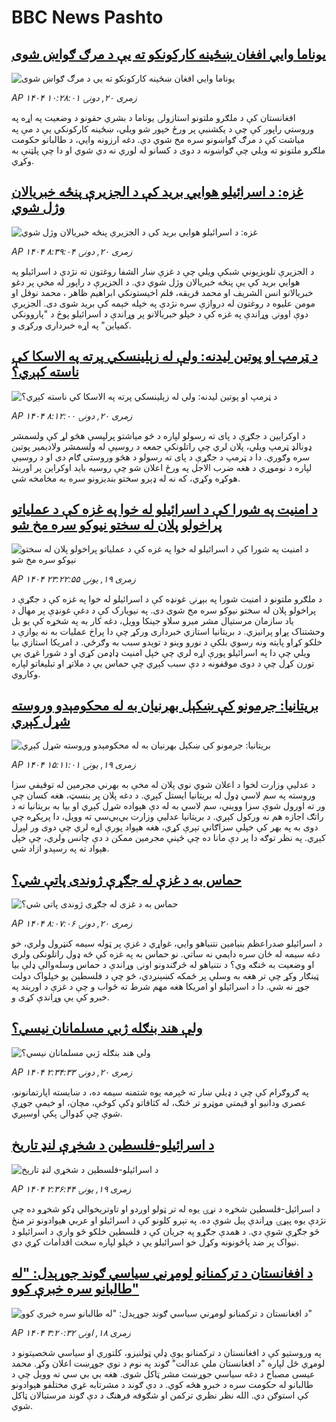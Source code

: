 # BBC News Pashto## [یوناما وايي افغان ښځینه کارکونکو ته یې د مرګ ګواښ شوی](https://www.bbc.com/pashto/articles/cvg33dg2zvlo?at_medium=RSS&at_campaign=rss?at_campaign=githubrss)![یوناما وايي افغان ښځینه کارکونکو ته یې د مرګ ګواښ شوی](https://ichef.bbci.co.uk/ace/ws/240/cpsprodpb/24fe/live/ef472bc0-769c-11f0-8071-1788c7e8ae0e.jpg)_AP ۱۴۰۴ زمری ۲۰, دونۍ ۱۰:۲۸:۰۱_افغانستان کې د ملګرو ملتونو استازولۍ یوناما د بشري حقونو د وضعیت په اړه په وروستي راپور کې چې د یکشنبې پر ورځ خپور شو ویلي، ښځینه کارکونکي یې د مې په میاشت کې د مرګ ګواښونو سره مخ شوي دي.
دغه ارزونه وايي، د طالبانو حکومت ملګرو ملتونو ته ویلي چې ګواښونه د دوی د کسانو له لوري نه دي شوي او دا چې پلټنې به وکړي.## [غزه: د اسرائيلو هوايي برید کې د الجزيرې پنځه خبريالان وژل شوي](https://www.bbc.com/pashto/articles/ckgjjjy7je4o?at_medium=RSS&at_campaign=rss?at_campaign=githubrss)![غزه: د اسرائيلو هوايي برید کې د الجزيرې پنځه خبريالان وژل شوي](https://ichef.bbci.co.uk/ace/ws/240/cpsprodpb/cfc6/live/c71aec50-765a-11f0-8071-1788c7e8ae0e.png)_AP ۱۴۰۴ زمری ۲۰, دونۍ ۸:۳۹:۰۴_د الجزيرې تلويزيوني شبکې ويلي چې د غزې ښار الشفا روغتون ته نژدې د اسرائيلو په هوايي بريد کې يې پنځه خبريالان وژل شوي دي. د الجزيرې د راپور له مخې پر دغو خبريالانو انس الشريف او محمد قريقه، فلم اخيستونکي ابراهيم ظاهر ، محمد نوفل او مومن عليوه د روغتون له دروازې سره نژدې په خپله خېمه کې بريد شوی دی. الجزيرې دوې اوونۍ وړاندې په غزه کې د خپلو خبريالانو پر وړاندې د اسرائيلو پوڅ د "پاروونکي کمپاين" په اړه خبرداری ورکړی و.## [د ټرمپ او پوتین لیدنه: ولې له زېلينسکي پرته په الاسکا کې ناسته کېږي؟](https://www.bbc.com/pashto/articles/czerrp53l6eo?at_medium=RSS&at_campaign=rss?at_campaign=githubrss)![د ټرمپ او پوتین لیدنه: ولې له زېلينسکي پرته په الاسکا کې ناسته کېږي؟](https://ichef.bbci.co.uk/ace/ws/240/cpsprodpb/8931/live/107dcf80-7605-11f0-a20f-3b86f375586a.jpg)_AP ۱۴۰۴ زمری ۲۰, دونۍ ۸:۱۲:۰۰_د اوکرایین د جګړې د پای ته رسولو لپاره د څو میاشتو پرلپسې هڅو لړ کې ولسمشر ډونالډ ټرمپ ویلي، پلان لري چې راتلونکې جمعه د روسیې له ولسمشر ولادیمیر پوتین سره وګوري.
دا د ټرمپ د جګړې د پای ته رسولو د هڅو وروستی ګام دی او د روسیې لپاره د نوموړي د هغه ضرب الاجل په ورځ اعلان شو چې روسیه باید اوکراین پر اوربند هوکړه وکړي، که نه له ډېرو سختو بندیزونو سره به مخامخه شي.## [د امنيت په شورا کې د اسرائيلو له خوا په غزه کې د عملياتو پراخولو پلان له سختو نيوکو سره مخ شو](https://www.bbc.com/pashto/articles/cyvnnm1z08po?at_medium=RSS&at_campaign=rss?at_campaign=githubrss)![د امنيت په شورا کې د اسرائيلو له خوا په غزه کې د عملياتو پراخولو پلان له سختو نيوکو سره مخ شو](https://ichef.bbci.co.uk/ace/ws/240/cpsprodpb/5e3d/live/6851bd90-763f-11f0-a975-cb151ca452f4.jpg)_AP ۱۴۰۴ زمری ۱۹, يونۍ ۲۳:۲۲:۵۵_د ملګرو ملتونو د امنيت شورا په بېړنۍ غونډه کې د اسرائیلو له خوا په غزه کې د جګړې د پراخولو پلان له سختو نيوکو سره مخ شوی دی. په نيويارک کې د دغې غونډې پر مهال د ياد سازمان مرستيال مشر ميرو سلاو جينکا وويل، دغه کار به په شخړه کې يو بل وحشتناک پړاو پرانيزي. د بریتانيا استازي خبرداری ورکړ چې دا پراخ عمليات به نه يوازې د خلکو کړاو پايته ونه رسوي بلکې د نورو وینو د توېدو سبب به وګرځي. د امریکا استازي بیا ويلي چې دا په اسرائیلو پورې اړه لري چې خپل امنيت ډاډمن کړي او د شورا غړي يې تورن کړل چې د دوی موقفونه د دې سبب کېږي چې حماس يې د ملاتړ او تبليغاتو لپاره وکاروي.## [بریتانیا: جرمونو کې ښکېل بهرنیان به له محکومېدو وروسته شړل کېږي](https://www.bbc.com/pashto/articles/cn0rrenywxvo?at_medium=RSS&at_campaign=rss?at_campaign=githubrss)![بریتانیا: جرمونو کې ښکېل بهرنیان به له محکومېدو وروسته شړل کېږي](https://ichef.bbci.co.uk/ace/ws/240/cpsprodpb/ec0b/live/d3e2ebb0-75e5-11f0-a20f-3b86f375586a.jpg)_AP ۱۴۰۴ زمری ۱۹, يونۍ ۱۵:۱۱:۰۱_د عدلیې وزارت لخوا د اعلان شوي نوي پلان له مخې به بهرني مجرمین له توقیفي سزا وروسته په سم لاسي ډول له بريتانیا ایستل کېږي.
د دغه پلان پر بنسټ، هغه کسان چې ور ته اورول شوې سزا وویني، سم لاسي به له دې هېواده شړل کېږي او بیا به بریتانیا ته د راتګ اجازه هم نه ورکول کېږي.
د بريتانیا عدلیې وزارت بي‌بي‌سي ته وویل، دا پرېکړه چې دوی به په بهر کې خپلې سزاګانې تېرې کړي، هغه هېواد پورې اړه لري چې دوی ور لېږل کېږي. په نظر توګه دا پر دې مانا ده چې ځینې مجرمین ممکن د دې چانس ولري، چې خپل هېواد ته په رسېدو ازاد شي.## [حماس به د غزې له جګړې ژوندی پاتې شي؟](https://www.bbc.com/pashto/articles/c201q0xvq3xo?at_medium=RSS&at_campaign=rss?at_campaign=githubrss)![حماس به د غزې له جګړې ژوندی پاتې شي؟](https://ichef.bbci.co.uk/ace/ws/240/cpsprodpb/0cde/live/0691fac0-768a-11f0-a20f-3b86f375586a.jpg)_AP ۱۴۰۴ زمری ۲۰, دونۍ ۸:۰۷:۰۶_د اسرائیلو صدراعظم بنیامین نتنیاهو وايي، غواړي د غزې پر ټوله سیمه کنټرول ولري، خو دغه سیمه له ځان سره دایمي نه ساتي.
نو حماس به په غزه کې څه ډول راتلونکی ولري او وضعیت به څنګه وي؟
د نتنیاهو له څرګندونو اونۍ وړاندې د حماس وسله‌والې ډلې بیا ټینګار وکړ چې تر هغه به وسلې پر ځمکه کښېنږدي، څو چې د فلسطین یو خپلواک دولت جوړ نه شي. دا د اسرائیلو او امریکا هغه مهم شرط ته ځواب و چې د غزې د اوربند په خبرو کې یې وړاندې کړی و.## [ولې هند بنګله ژبي مسلمانان نیسي؟](https://www.bbc.com/pashto/articles/cewydwxqejko?at_medium=RSS&at_campaign=rss?at_campaign=githubrss)![ولې هند بنګله ژبي مسلمانان نیسي؟](https://ichef.bbci.co.uk/ace/ws/240/cpsprodpb/9f09/live/e8111d40-7465-11f0-a20f-3b86f375586a.jpg)_AP ۱۴۰۴ زمری ۲۰, دونۍ ۲:۳۴:۳۳_په ګروګرام کې چې د ډیلي ښار ته څېرمه یوه شتمنه سیمه ده، د ښایسته اپارتمانونو، عصري ودانیو او قیمتي موټرو تر څنګ، له کثافاتو ډکې کوڅې، مچان، او خیمې جوړې شوې چې کډوالۍ پکې اوسېږي.## [د اسرائیلو-فلسطین د شخړې لنډ تاریخ](https://www.bbc.com/pashto/articles/c9vdrjvpj49o?at_medium=RSS&at_campaign=rss?at_campaign=githubrss)![د اسرائیلو-فلسطین د شخړې لنډ تاریخ](https://ichef.bbci.co.uk/ace/ws/240/cpsprodpb/13b9/live/6b070750-7533-11f0-8071-1788c7e8ae0e.jpg)_AP ۱۴۰۴ زمری ۱۹, يونۍ ۲:۳۶:۴۴_د اسرائیل-فلسطین شخړه د نړۍ یوه له تر ټولو اوږدو او تاوتریخوالي ډکو شخړو ده چې نژدې یوه پېړۍ وړاندې پیل شوې ده. په تېرو کلونو کې د اسرائیلو او عربي هېوادونو تر منځ څو جګړې شوې دي. د همدې جګړو په جریان کې د فلسطین خلکو څو وارې د اسرائیلو د نیواک پر ضد پاڅونونه وکړل خو اسرائیلو یې د ځپلو لپاره سخت اقدامات کړي دي.## [د افغانستان د ترکمنانو لومړني سیاسي ګوند جوړېدل: "له طالبانو سره خبرې کوو" ](https://www.bbc.com/pashto/articles/c987pxkglk8o?at_medium=RSS&at_campaign=rss?at_campaign=githubrss)![د افغانستان د ترکمنانو لومړني سیاسي ګوند جوړېدل: "له طالبانو سره خبرې کوو" ](https://ichef.bbci.co.uk/ace/ws/240/cpsprodpb/dad3/live/890bb490-7465-11f0-a975-cb151ca452f4.png)_AP ۱۴۰۴ زمری ۱۸, اونۍ ۳:۲۰:۳۲_په وروستیو کې د افغانستان د ترکمنانو یوې ډلې ټولنیزو، کلتوري او سیاسي شخصیتونو د لومړي ځل لپاره "د افغانستان ملي عدالت" ګوند په نوم د نوي جوړښت اعلان وکړ.
محمد عیسی مصباح د دغه سیاسي جوړښت مشر ټاکل شوی. هغه بي بي سي ته وویل چې د طالبانو له حکومت سره د خبرو هڅه کوي.
د دې ګوند د مشرتابه غړي مختلفو هېوادونو کې استوګن دي. الله نظر نظري ترکمن او شګوفه فرهنګ د دې ګوند مرستیالان ټاکل شوي.